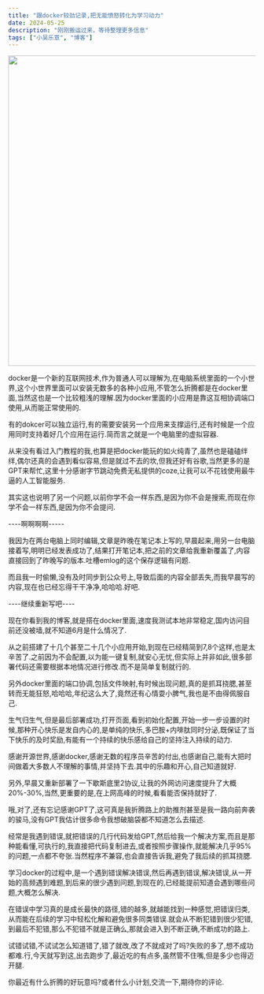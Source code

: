 ```yaml
---
title: "跟docker较劲记录,把无能愤怒转化为学习动力"
date: 2024-05-25
description: "刚刚搬运过来，等待整理更多信息"
tags: ["小吴乐意", "博客"]
---
```


<p><a href="/content/uploadfile/202405/d2b51716681846.png" target="_blank" rel="noopener"><img src="/content/uploadfile/202405/d2b51716681846.png" alt="" width="1200" height="630"></a></p>
<p>docker是一个新的互联网技术,作为普通人可以理解为,在电脑系统里面的一个小世界,这个小世界里面可以安装无数多的各种小应用,不管怎么折腾都是在docker里面,当然这也是一个比较粗浅的理解.因为docker里面的小应用是靠这互相协调端口使用,从而能正常使用的.</p>
<p>有的dokcer可以独立运行,有的需要安装另一个应用来支撑运行,还有时候是一个应用同时支持着好几个应用在运行.简而言之就是一个电脑里的虚拟容器.</p>
<p>从来没有看过入门教程的我,也算是把docker能玩的如火纯青了,虽然也是磕磕绊绊,偶尔还真的会遇到看似容易,但是就过不去的坎,但我还好有谷歌,当然更多的是GPT来帮忙,这里十分感谢字节跳动免费无私提供的coze,让我可以不花钱使用最牛逼的人工智能服务.</p>
<p>其实这也说明了另一个问题,以前你学不会一样东西,是因为你不会是搜索,而现在你学不会一样东西,是因为你不会提问.</p>
<p>----啊啊啊啊-----</p>
<p>我因为在两台电脑上同时编辑,文章是昨晚在笔记本上写的,早晨起来,用另一台电脑接着写,明明已经发表成功了,结果打开笔记本,把之前的文章给我重新覆盖了,内容直接回到了昨晚写的版本.吐槽emlog的这个保存逻辑有问题.</p>
<p>而且我一时偷懒,没有及时同步到公众号上,导致后面的内容全部丢失,而我早晨写的内容,现在也已经忘得干干净净,哈哈哈.好吧.</p>
<p>----继续重新写吧----</p>
<p>现在你看到我的博客,就是搭在docker里面,速度我测试本地非常稳定,国内访问目前还没被墙,就不知道6月是什么情况了.</p>
<p>从之前搭建了十几个甚至二十几个小应用开始,到现在已经精简到7,8个这样,也是太辛苦了.之前因为不会配置,以为能一键复制,就安心无忧,但实际上并非如此,很多部署代码还需要根据本地情况进行修改.而不是简单复制就行的.</p>
<p>另外docker里面的端口协调,包括文件映射,有时候出现问题,真的是抓耳挠腮,甚至转而无能狂怒,哈哈哈,年纪这么大了,竟然还有心情耍小脾气,我也是不由得佩服自己.</p>
<p>生气归生气,但是最后部署成功,打开页面,看到初始化配置,开始一步一步设置的时候,那种开心快乐是发自内心的,是单纯的快乐,多巴胺+内啡肽同时分泌,既保证了当下快乐的及时奖励,有能有一个持续的快乐感给自己的坚持注入持续的动力.</p>
<p>感谢开源世界,感谢docker,感谢无数的程序员辛苦的付出,也感谢自己,能有大把时间做着大多数人不理解的事情,并坚持下去.其中的乐趣和开心,自己知道就好.</p>
<p>另外,早晨又重新部署了一下歇斯底里2协议,让我的外网访问速度提升了大概20%-30%,当然,更重要的是,在上网高峰的时候,看看能否保持就好了.</p>
<p>哦,对了,还有忘记感谢GPT了,这可真是我折腾路上的助推剂甚至是我一路向前奔袭的骏马,没有GPT我估计很多命令我想破脑袋都不知道怎么去描述.</p>
<p>经常是我遇到错误,就把错误的几行代码发给GPT,然后给我一个解决方案,而且是那种能看懂,可执行的,我直接把代码复制进去,或者按照步骤操作,就能解决几乎95%的问题,一点都不夸张.当然程序不兼容,也会直接告诉我,避免了我后续的抓耳挠腮.</p>
<p>学习docker的过程中,是一个遇到错误解决错误,然后再遇到错误,解决错误,从一开始的高频遇到难题,到后来的很少遇到问题,到现在的,已经能提前知道会遇到哪些问题,大概怎么解决.</p>
<p>在错误中学习真的是成长最快的路径,错的越多,就越能找到一种感觉,把错误归类,从而能在后续的学习中轻松化解和避免很多同类错误.就会从不断犯错到很少犯错,到最后不犯错,那么不犯错不就是正确么,那就会进入到不断正确,不断成功的路上.</p>
<p>试错试错,不试试怎么知道错了,错了就改,改了不就成对了吗?失败的多了,想不成功都难.行,今天就写到这,出去跑步了,最近吃的有点多,虽然管不住嘴,但是多少也得迈开腿.</p>
<p>你最近有什么折腾的好玩意吗?或者什么小计划,交流一下,期待你的评论.</p>
